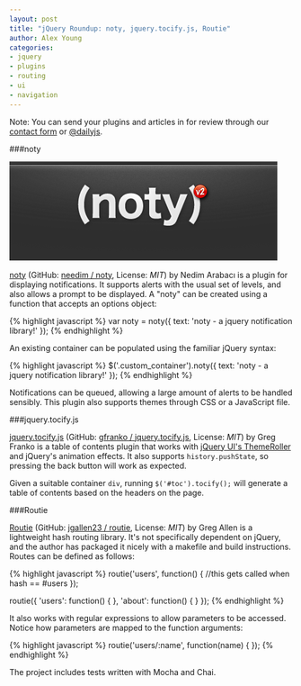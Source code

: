 ```yaml
---
layout: post
title: "jQuery Roundup: noty, jquery.tocify.js, Routie"
author: Alex Young
categories: 
- jquery
- plugins
- routing
- ui
- navigation
---
```


<div class="intro">
Note: You can send your plugins and articles in for review through our <a href="/contact.html">contact form</a> or <a href="http://twitter.com/dailyjs">@dailyjs</a>.
</div>

###noty

![noty](/images/posts/noty.png)

[noty](http://needim.github.com/noty/) (GitHub: [needim / noty](https://github.com/needim/noty/), License: _MIT_) by Nedim Arabacı is a plugin for displaying notifications.  It supports alerts with the usual set of levels, and also allows a prompt to be displayed.  A "noty" can be created using a function that accepts an options object:

{% highlight javascript %}
var noty = noty({ text: 'noty - a jquery notification library!' });
{% endhighlight %}

An existing container can be populated using the familiar jQuery syntax:

{% highlight javascript %}
$('.custom_container').noty({ text: 'noty - a jquery notification library!' });
{% endhighlight %}

Notifications can be queued, allowing a large amount of alerts to be handled sensibly.  This plugin also supports themes through CSS or a JavaScript file.

###jquery.tocify.js

[jquery.tocify.js](http://gregfranko.com/jquery.tocify.js/) (GitHub: [gfranko / jquery.tocify.js](https://github.com/gfranko/jquery.tocify.js), License: _MIT_) by Greg Franko is a table of contents plugin that works with [jQuery UI's ThemeRoller](http://jqueryui.com/themeroller/) and jQuery's animation effects.  It also supports `history.pushState`, so pressing the back button will work as expected.

Given a suitable container `div`, running `$('#toc').tocify();` will generate a table of contents based on the headers on the page.

###Routie

[Routie](http://projects.jga.me/routie/) (GitHub: [jgallen23 / routie](https://github.com/jgallen23/routie), License: _MIT_) by Greg Allen is a lightweight hash routing library.  It's not specifically dependent on jQuery, and the author has packaged it nicely with a makefile and build instructions.  Routes can be defined as follows:

{% highlight javascript %}
routie('users', function() {
  //this gets called when hash == #users
});

routie({
  'users': function() {
  },
  'about': function() {
  }
});
{% endhighlight %}

It also works with regular expressions to allow parameters to be accessed.  Notice how parameters are mapped to the function arguments:

{% highlight javascript %}
routie('users/:name', function(name) {
});
{% endhighlight %}

The project includes tests written with Mocha and Chai.
